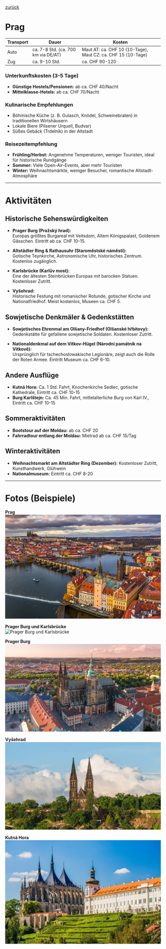 [zurück](../CZ.md)

# Prag

| Transport | Dauer | Kosten |
|-----------|--------|---------|
| Auto      | ca. 7-8 Std. (ca. 700 km via DE/AT) | Maut AT: ca. CHF 10 (10-Tage), Maut CZ: ca. CHF 15 (10-Tage) |
| Zug       | ca. 9-10 Std. | ca. CHF 90-120 |

### Unterkunftskosten (3-5 Tage)
- **Günstige Hostels/Pensionen:** ab ca. CHF 40/Nacht  
- **Mittelklasse-Hotels:** ab ca. CHF 70/Nacht

### Kulinarische Empfehlungen
- Böhmische Küche (z. B. Gulasch, Knödel, Schweinebraten) in traditionellen Wirtshäusern  
- Lokale Biere (Pilsener Urquell, Budvar)  
- Süßes Gebäck (Trdelník) in der Altstadt

### Reisezeitempfehlung
- **Frühling/Herbst:** Angenehme Temperaturen, weniger Touristen, ideal für historische Rundgänge  
- **Sommer:** Viele Open-Air-Events, aber mehr Touristen  
- **Winter:** Weihnachtsmärkte, weniger Besucher, romantische Altstadt-Atmosphäre

---

# Aktivitäten

## Historische Sehenswürdigkeiten
- **Prager Burg (Pražský hrad):**  
  Europas größtes Burgareal mit Veitsdom, Altem Königspalast, Goldenem Gässchen. Eintritt ab ca. CHF 10-15.
  
- **Altstädter Ring & Rathausuhr (Staroměstské náměstí):**  
  Gotische Teynkirche, Astronomische Uhr, historisches Zentrum. Kostenlos zugänglich.
  
- **Karlsbrücke (Karlův most):**  
  Eine der ältesten Steinbrücken Europas mit barocken Statuen. Kostenloser Zutritt.
  
- **Vyšehrad:**  
  Historische Festung mit romanischer Rotunde, gotischer Kirche und Nationalfriedhof. Meist kostenlos, Museen ca. CHF 5.

## Sowjetische Denkmäler & Gedenkstätten
- **Sowjetisches Ehrenmal am Olšany-Friedhof (Olšanské hřbitovy):**  
  Gedenkstätte für gefallene sowjetische Soldaten. Kostenloser Zutritt.
  
- **Nationaldenkmal auf dem Vítkov-Hügel (Národní památník na Vítkově):**  
  Ursprünglich für tschechoslowakische Legionäre, zeigt auch die Rolle der Roten Armee. Eintritt Museum ca. CHF 6-10.

## Andere Ausflüge
- **Kutná Hora:** Ca. 1 Std. Fahrt, Knochenkirche Sedlec, gotische Kathedrale, Eintritt ca. CHF 10-15  
- **Burg Karlštejn:** Ca. 45 Min. Fahrt, mittelalterliche Burg von Karl IV., Eintritt ca. CHF 10-15

## Sommeraktivitäten
- **Bootstour auf der Moldau:** ab ca. CHF 20  
- **Fahrradtour entlang der Moldau:** Mietrad ab ca. CHF 15/Tag  

## Winteraktivitäten
- **Weihnachtsmarkt am Altstädter Ring (Dezember):** Kostenloser Zutritt, Kunsthandwerk, Glühwein  
- **Nationalmuseum:** Eintritt ca. CHF 8-20

---

# Fotos (Beispiele)
**Prag**\
![alt text](image-3.png)

**Prager Burg und Karlsbrücke**\
![Prager Burg und Karlsbrücke](image-1.png)

**Prager Burg**\
![alt text](image-4.png)

**Vyšehrad**\
![alt text](image-2.png)

**Kutná Hora**\
![alt text](image-5.png)